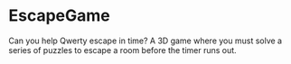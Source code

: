 # EscapeGame
Can you help Qwerty escape in time? A 3D game where you must solve a series of puzzles to escape a room before the timer runs out.
